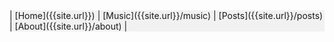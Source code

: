 
<div markdown="1" style="background-color: #f1f1f1;">
| [Home]({{site.url}}) | [Music]({{site.url}}/music) | [Posts]({{site.url}}/posts) | [About]({{site.url}}/about) |
</div>

